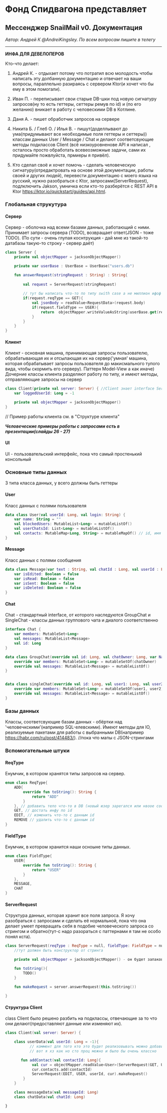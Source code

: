 ﻿# Фонд Спидвагона представляет

## Мессенджер SnailMail v0. Документация
*Автор: Андрей К @AndreiKingsley. По всем вопросам пишите в телегу*

----
**ИНФА ДЛЯ ДЕВЕЛОПЕРОВ**

Кто-что делает:

1. Андрей К. - отдыхает потому что потратил всю молодость чтобы написать
эту долбанную документацию и отвечает на ваши вопросы, параллельно разираясь с сервером Ktor(и хочет что
бы ему в этом помогали).

2. Иван П. - переписывает свои старые DB-шки под новую сигнатуру запросов(ну то есть геттеры, сеттеры ремув по id) и
(по его желанию) вникает в работу с человескими DB в Котлине.

3. Даня А. - пишет обработчик запросов на сервере

4. Никита Б. / Глеб О. / Илья В. - пишут(доделлывают до ума(придумывают все необходимые поля геттеры и сеттеры))
классам данных  User / Message / Chat и делают соответсвующие методы подклассов Client (всё низкоуровненове API я написал
, осталось просто обработать всевеозможные задачи, сами их придумайте пожвлуйста, прмиеры я привёл). 

5. Кто сделал своё и хочет помочь - сделать человеческую сигнатуру(отредактровать на 
основе этой документации, работы своей и других людей),
перевести документацию с моего языка на русский,
нужно разобраться с Ktor, запросами(ServerRequest), подлключить Jakson,
умничка если кто-то разберётся с REST API в Ktor https://ktor.io/quickstart/guides/api.html.

### Глобальная струкутура

#### Сервер
Сервер - оболочка над всеми базами данных, работающий с ними. Принимает запросы сервера (TODO), возвращает ответ(JSON - тоже TODO). (По сути - очень глупая коснтрукция - дай мне из такой-то датабазы такую-то строку - сервер даёт)

````kotlin
class Server {
    private val objectMapper = jacksonObjectMapper()

    private var userBase : UserBase = UserBase("users.db")

    fun answerRequest(stringRequest : String) : String{
        
        val request = ServerRequest(stringRequest)
        
        // тут бы написать что-то по типу swith case а не миллион ифоф
        if(request.reqType == GET){
            val jsonBody = readValue<RequestData>(request.body)
            if(request.fieldType == USER){
                return  objectMapper.writeValueAsString(userBase.get(request.body.id))
            }
        }
    }
}
````

#### Клиент

Клиент - основная машина, принимающая запросы пользователю, обрабатывающая их и отсылающая их на сервер('умная' машина, которая обрабатывает запросы пользователя до макисмального тупого вида, чтобы скормить его серверу). Паттерн Model-View а как иначе)
Дочерние классы клиента разделяют работу по типу, и имеют методы, отправляяющие запросы на сервер

````kotlin
class Client(private val server: Server) { //Client знает interface Server 
    var loggedUserId: Long = -1

    private val objectMapper = jacksonObjectMapper() 
}
````
// Пример работы клиента см. в "Структуре клиента"

***Человеческие примеры  работы с запросами есть в презентации(слайды 26 - 27)***


#### UI
UI - пользовательский интерфейс, пока что самый простенький консольный


### Основные типы данных

3 типа класса данных, у всего должны быть геттеры

#### User

Класс данных с полями пользователя 

````kotlin
data class User(val userId: Long, val login: String) {
    var name: String = ""
    val blockedUsers: MutableList<Long> = mutableListOf()
    val userChatsId: List<Long> = mutableListOf()
    val contacts: MutableMap<Long, String> = mutableMapOf() // id, имя контакта
}
````

#### Message

Класс данных с полями сообщения

````kotlin
data class Message(var text : String, val chatId : Long, val userId : Long) {
    var isEdited: Boolean = false
    var isRead: Boolean = false
    var isSent: Boolean = false
    var isDeleted: Boolean = false
}
````

#### Chat

Chat - стандартный interface, от которого наследуются GroupChat и SingleChat - классы данных группового чата и диалого соответственно

````kotlin
interface Chat {
    var members: MutableSet<Long>
    val messages: MutableList<Message>
    val id: Long
}

data class GroupChat(override val id: Long, val chatOwner: Long, var Name: String) : Chat {
    override var members: MutableSet<Long> = mutableSetOf(chatOwner)
    override val messages: MutableList<Message> = mutableListOf()
}


data class singleChat(override val id: Long, val user1: Long, val user2: Long) : Chat {
    override var members: MutableSet<Long> = mutableSetOf(user1, user2)
    override val messages: MutableList<Message> = mutableListOf()
}
````

### Базы данных

Классы, соответсвующие базам данных - обёртки над 'человечкскими'(например SQL-елевскими). Имеют методы для IO, реализуемые пакетами для работы с выбранными DB(например https://habr.com/ru/post/414483/).
//пока что мапы с JSON-стрингами

### Вспомогательные штуки


#### ReqType

Енумчик, в котором хранятся типы запросов на сервер. 

````kotlin
enum class ReqType{
    ADD{
        override fun toString(): String {
            return "ADD" 
        }
    }, // добавить тело что-то в DB (новый юзер зарегался или нвоое сообщение)
    GET, // достать инфу по id
    EDIT, // изменить что-то с данным id
    REMOVE // удалить что-то с данным id
}
````

#### FieldType

Енумчик, в котором хранится наши осноыне типы данных. 

````kotlin
enum class FieldType{
    USER{
        override fun toString(): String {
            return "USER" 
        }
    }, 
    MESSAGE,
    CHAT
}
````

#### ServerRequest

Структура данных, которая хранит все поля запроса. Я хочу разобраться с запросами и сделать её нормальной,
пока что она делает умеет превращать себя в подобие человеческого запроса со стрингом и обратно(тут-с надо разораться с паттернами я там не 
особо понял кста).

```kotlin
class ServerRequest(reqType : ReqType = null, fieldType: FieldType = null, val id: Long = -1, val smth : data class /* TODO */){
    //тут должен быть конструктор от стринга

    private val objectMapper = jacksonObjectMapper() - он будет запаковывать переданные данные в JSON

    fun toString(){
        TODO()
    }   

    fun makeRequest = server.answerRequest(this.toString())
    
}
```



#### Структура Client

class Client было решено разбить на подклассы, отвечающие за то что они делают(предоставляют данные или изменяют их).
    
````kotlin
class Client(val server: Server) {

    class userData(val userId: Long = -1){
           // коммент для того кто это будет реализовывать можно добавить шабло makeRequest для функция типа (GET, USER)
           // вот я хз как но сто проц можно и было бы очень классно

       fun addContact(val contactId: Long){
            val cur = objectMapper.readValue<User>(ServerRequest(GET, USER, userId).makeRequest())
            cur.contacts.add(contactId)
            ServerRequest(EDIT, USER, userId, cur).makeRequest()
        }
    }

    class messageData(val messageId: Long)
    class chatData(val chatId: Long)

}
````



